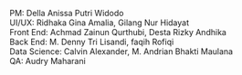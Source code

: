 PM: Della Anissa Putri Widodo  
UI/UX: Ridhaka Gina Amalia, Gilang Nur Hidayat  
Front End: Achmad Zainun Qurthubi, Desta Rizky Andhika  
Back End: M. Denny Tri Lisandi, faqih Rofiqi  
Data Science: Calvin Alexander, M. Andrian Bhakti Maulana  
QA: Audry Maharani
